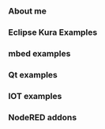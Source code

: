 ### About me

### Eclipse Kura Examples

### mbed examples

### Qt examples

### IOT examples

### NodeRED addons
